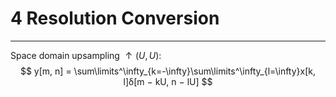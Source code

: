 # 4 Resolution Conversion
---

Space domain upsampling $\uparrow(U, U)$:
	$$
	y[m, n] = \sum\limits^\infty_{k=-\infty}\sum\limits^\infty_{l=\infty}x[k, l]δ[m − kU, n − lU]
	$$